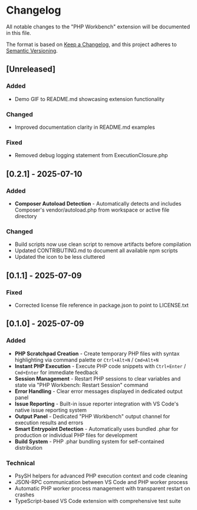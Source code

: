 # Changelog

All notable changes to the "PHP Workbench" extension will be documented in this file.

The format is based on [Keep a Changelog](https://keepachangelog.com/en/1.1.0/),
and this project adheres to [Semantic Versioning](https://semver.org/spec/v2.0.0.html).

## [Unreleased]

### Added

- Demo GIF to README.md showcasing extension functionality

### Changed

- Improved documentation clarity in README.md examples

### Fixed

- Removed debug logging statement from ExecutionClosure.php

## [0.2.1] - 2025-07-10

### Added

- **Composer Autoload Detection** - Automatically detects and includes Composer's vendor/autoload.php from workspace or active file directory

### Changed

- Build scripts now use clean script to remove artifacts before compilation
- Updated CONTRIBUTING.md to document all available npm scripts
- Updated the icon to be less cluttered

## [0.1.1] - 2025-07-09

### Fixed

- Corrected license file reference in package.json to point to LICENSE.txt

## [0.1.0] - 2025-07-09

### Added

- **PHP Scratchpad Creation** - Create temporary PHP files with syntax highlighting via command palette or `Ctrl+Alt+N` / `Cmd+Alt+N`
- **Instant PHP Execution** - Execute PHP code snippets with `Ctrl+Enter` / `Cmd+Enter` for immediate feedback
- **Session Management** - Restart PHP sessions to clear variables and state via "PHP Workbench: Restart Session" command
- **Error Handling** - Clear error messages displayed in dedicated output panel
- **Issue Reporting** - Built-in issue reporter integration with VS Code's native issue reporting system
- **Output Panel** - Dedicated "PHP Workbench" output channel for execution results and errors
- **Smart Entrypoint Detection** - Automatically uses bundled .phar for production or individual PHP files for development
- **Build System** - PHP .phar bundling system for self-contained distribution

### Technical

- PsySH helpers for advanced PHP execution context and code cleaning
- JSON-RPC communication between VS Code and PHP worker process
- Automatic PHP worker process management with transparent restart on crashes
- TypeScript-based VS Code extension with comprehensive test suite
